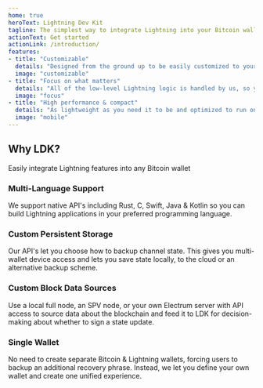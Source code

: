 ```yaml
---
home: true
heroText: Lightning Dev Kit
tagline: The simplest way to integrate Lightning into your Bitcoin wallet
actionText: Get started
actionLink: /introduction/
features:
- title: "Customizable"
  details: "Designed from the ground up to be easily customized to your application needs: persistence, networking, chain source, routing, key management, wallet, you name it."
  image: "customizable"
- title: "Focus on what matters"
  details: "All of the low-level Lightning logic is handled by us, so you can focus on crafting custom-tailored user experiences."
  image: "focus"
- title: "High performance & compact"
  details: "As lightweight as you need it to be and optimized to run on all embedded devices such as mobile phones, IoT devices, PoS terminals and more."
  image: "mobile"
---
```


<div class="intro">
<h2>Why LDK?</h2>
<p>Easily integrate Lightning features into any Bitcoin wallet</p>
</div>

<div class="features">
<div class="feature">
<h3>Multi-Language Support</h3>

We support native API's including Rust, C, Swift, Java & Kotlin so you can build Lightning applications in your preferred programming language. 

</div>

<div class="feature">
<h3>Custom Persistent Storage</h3>

Our API's let you choose how to backup channel state. This gives you multi-wallet device access and lets you save state locally, to the cloud or an alternative backup scheme.

</div>

<div class="feature">
<h3>Custom Block Data Sources</h3>

Use a local full node, an SPV node, or your own Electrum server with API access to source data about the blockchain  and feed it to LDK for decision-making about whether to sign a state update.

</div>

<div class="feature">
<h3>Single Wallet</h3>

No need to create separate Bitcoin & Lightning wallets, forcing users to backup an additional recovery phrase. Instead, we let you define your own wallet and create one unified experience. 

</div>
</div>

